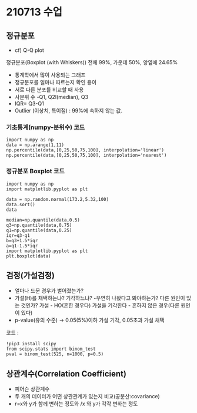 # 210713 수업

## 정규분포 

- cf) Q-Q plot 

정규분포(Boxplot (with Whiskers))
전체 99%, 가운데 50%, 양옆에 24.65%
- 통계학에서 많이 사용되는 그래프
- 정규분포를 얼마나 따르는지 확인 용이
- 서로 다른 분포를 비교할 때 사용
- 사분위 수
	-Q1, Q2I(median), Q3
- IQR= Q3-Q1
- Outlier (이상치, 특이점) : 99%에 속하지 않는 값. 

### 기초통계(numpy-분위수) 코드

	import numpy as np
	data = np.arange(1,11)
	np.percentile(data,[0,25,50,75,100], interpolation='linear')
	np.percentile(data,[0,25,50,75,100], interpolation='nearest')

### 정규분포 Boxplot 코드

	import numpy as np
	import matplotlib.pyplot as plt

	data = np.random.normal(173.2,5.32,100)
	data.sort()
	data

	median=np.quantile(data,0.5)
	q3=np.quantile(data,0.75)
	q1=np.quantile(data,0.25)
	iqr=q3-q1
	b=q3+1.5*iqr
	a=q1-1.5*iqr
	import matplotlib.pyplot as plt
	plt.boxplot(data)

## 검정(가설검정)

- 얼마나 드문 경우가 벌어졌는가?
- 가설(H)를 채택하는냐? 기각하느냐? 
	-우연히 나왔다고 봐야하는가? 다른 원인이 있는 것인가?
가설 - HO(흔한 경우다)
가설을 기각한다 - 흔하지 않은 경우(다른 원인이 있다)
- p-value(유의 수준) -> 0.05(5%)이하 가설 기각, 0.05초과 가설 채택

코드 :

	!pip3 install scipy
	from scipy.stats import binom_test
	pval = binom_test(525, n=1000, p=0.5)

## 상관계수(Correlation Coefficient)
- 피어슨 상관계수
- 두 개의 데이터가 어떤 상관관계가 있는지 비교(공분산:covariance)
- r=x와 y가 함께 변하는 정도와 /x 와 y가 각각 변하는 정도


